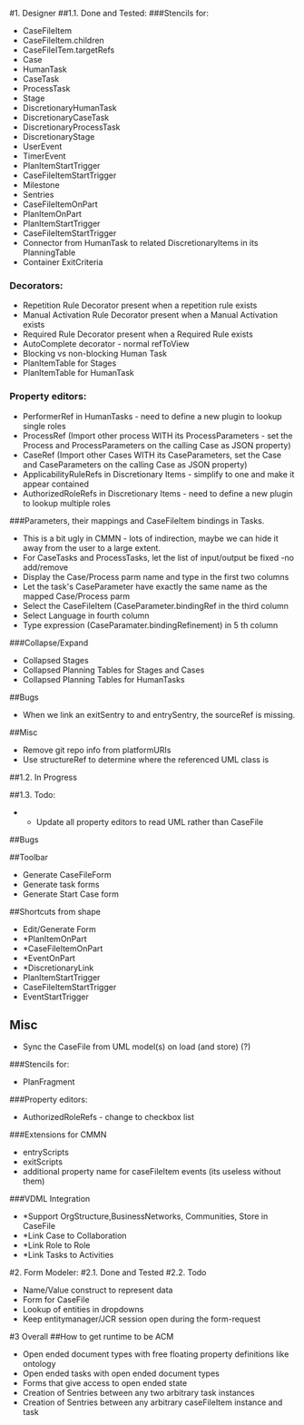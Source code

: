 #1. Designer
##1.1. Done and Tested:
###Stencils for:
 - CaseFileItem
 - CaseFileItem.children
 - CaseFileITem.targetRefs
 - Case
 - HumanTask
 - CaseTask
 - ProcessTask
 - Stage
 - DiscretionaryHumanTask
 - DiscretionaryCaseTask
 - DiscretionaryProcessTask
 - DiscretionaryStage
 - UserEvent
 - TimerEvent
 - PlanItemStartTrigger
 - CaseFileItemStartTrigger
 - Milestone
 - Sentries
 - CaseFileItemOnPart
 - PlanItemOnPart
 - PlanItemStartTrigger
 - CaseFileItemStartTrigger
 - Connector from HumanTask to related DiscretionaryItems in its PlanningTable
 - Container ExitCriteria

### Decorators:
 - Repetition Rule Decorator present when a repetition rule exists
 - Manual Activation Rule Decorator present when a Manual Activation exists
 - Required Rule Decorator present when a Required Rule exists
 - AutoComplete decorator - normal refToView
 - Blocking vs non-blocking Human Task
 - PlanItemTable for Stages
 - PlanItemTable for HumanTask
 

### Property editors:
 - PerformerRef in HumanTasks - need to define a new plugin to lookup single roles
 - ProcessRef (Import other process WITH its ProcessParameters - set the Process and ProcessParameters on the calling Case as JSON property)
 - CaseRef (Import other Cases WITH its CaseParameters, set the Case and CaseParameters on the calling Case as JSON property)
 - ApplicabilityRuleRefs in Discretionary Items - simplify to one and make it appear contained
 - AuthorizedRoleRefs in Discretionary Items - need to define a new plugin to lookup multiple roles
 

###Parameters, their mappings and CaseFileItem bindings in Tasks.
 - This is a bit ugly in CMMN - lots of indirection, maybe we can hide it away from the user to a large extent.
 - For CaseTasks and ProcessTasks, let the list of input/output be fixed -no add/remove
 - Display the Case/Process parm name and type in the first two columns
 - Let the task's CaseParameter have exactly the same name as the mapped Case/Process parm
 - Select the CaseFileItem (CaseParameter.bindingRef in the third column
 - Select Language in fourth column
 - Type expression (CaseParamater.bindingRefinement) in 5 th column

###Collapse/Expand
 - Collapsed Stages 
 - Collapsed Planning Tables for Stages and Cases
 - Collapsed Planning Tables for HumanTasks
 
##Bugs
 - When we link an exitSentry to and entrySentry, the sourceRef is missing.

##Misc
 - Remove git repo info from platformURIs
 - Use structureRef to determine where the referenced UML class is  

##1.2. In Progress

##1.3. Todo:
 * - Update all property editors to read UML rather than CaseFile

##Bugs

##Toolbar
 - Generate CaseFileForm
 - Generate task forms
 - Generate Start Case form
 
##Shortcuts from shape
 - Edit/Generate Form
 - *PlanItemOnPart
 - *CaseFileItemOnPart
 - *EventOnPart
 - *DiscretionaryLink
 - PlanItemStartTrigger
 - CaseFileItemStartTrigger
 - EventStartTrigger
  
## Misc
 - Sync the CaseFile from UML model(s) on load (and store) (?)
 
 
###Stencils for:
 - PlanFragment

###Property editors:
 - AuthorizedRoleRefs - change to checkbox list
 
###Extensions for CMMN
 - entryScripts
 - exitScripts
 - additional property name for caseFileItem events (its useless without them)

###VDML Integration
 - *Support OrgStructure,BusinessNetworks, Communities, Store in CaseFile
 - *Link Case to Collaboration 
 - *Link Role to Role 
 - *Link Tasks to Activities 
 
#2. Form Modeler:
#2.1. Done and Tested
#2.2. Todo
 - Name/Value construct to represent data
 - Form for CaseFile
 - Lookup of entities in dropdowns
 - Keep entitymanager/JCR session open during the form-request

#3 Overall
##How to get runtime to be ACM
 - Open ended document types with free floating property definitions like ontology
 - Open ended tasks with open ended document types
 - Forms that give access to open ended state
 - Creation of Sentries between any two arbitrary task instances
 - Creation of Sentries between any arbitrary caseFileItem instance and task

